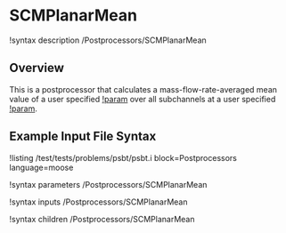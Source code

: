# SCMPlanarMean

!syntax description /Postprocessors/SCMPlanarMean

## Overview

<!-- -->

This is a postprocessor that calculates a mass-flow-rate-averaged mean value of a user specified [!param](/Postprocessors/SCMPlanarMean/variable) over all subchannels
at a user specified [!param](/Postprocessors/SCMPlanarMean/height).

## Example Input File Syntax

!listing /test/tests/problems/psbt/psbt.i block=Postprocessors language=moose

!syntax parameters /Postprocessors/SCMPlanarMean

!syntax inputs /Postprocessors/SCMPlanarMean

!syntax children /Postprocessors/SCMPlanarMean
